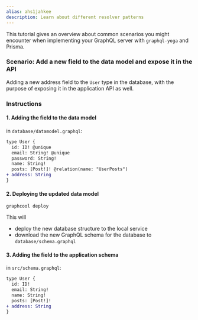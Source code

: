 ```yaml
---
alias: ahs1jahkee
description: Learn about different resolver patterns
---
```


This tutorial gives an overview about common scenarios you might encounter when implementing your GraphQL server with `graphql-yoga` and Prisma.

### Scenario: Add a new field to the data model and expose it in the API

Adding a new address field to the `User` type in the database, with the purpose of exposing it in the application API as well.

### Instructions

#### 1. Adding the field to the data model

in `database/datamodel.graphql`:

```diff
type User {
  id: ID! @unique
  email: String! @unique
  password: String!
  name: String!
  posts: [Post!]! @relation(name: "UserPosts")
+ address: String
}
```

#### 2. Deploying the updated data model

```
graphcool deploy
```

This will

* deploy the new database structure to the local service
* download the new GraphQL schema for the database to `database/schema.graphql`

#### 3. Adding the field to the application schema

in `src/schema.graphql`:
```diff
type User {
  id: ID!
  email: String!
  name: String!
  posts: [Post!]!
+ address: String
}
```